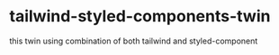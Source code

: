 # tailwind-styled-components-twin
this twin using combination of both tailwind and styled-component
